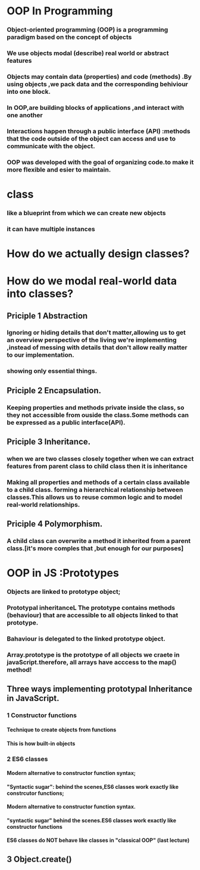 # OOP In Programming

### Object-oriented programming (OOP) is a programming paradigm based on the concept of objects

### We use objects modal (describe) real world or abstract features

### Objects may contain data (properties) and code (methods) .By using objects ,we pack data and the corresponding behiviour into one block.

### In OOP,are building blocks of applications ,and interact with one another

### Interactions happen through a public interface (API) :methods that the code outside of the object can access and use to communicate with the object.

### OOP was developed with the goal of organizing code.to make it more flexible and esier to maintain.


# class

### like a blueprint from which we can create new objects

### it can have multiple instances

# How do we actually design classes? 
# How do we modal real-world data into classes?

## Priciple 1 Abstraction

### Ignoring or hiding details that don't matter,allowing us to get an overview perspective of the living we're implementing ,instead of messing with details that don't allow really matter to our implementation.

### showing only essential things.

## Priciple 2 Encapsulation.

### Keeping properties and methods private inside the class, so they not accessible from ouside the class.Some methods can be expressed as a public interface(API).

## Priciple 3 Inheritance.

### when we are two classes closely together when we can extract features from parent class to child class then it is inheritance

### Making all properties and methods of a certain class available to a child class. forming a hierarchical relationship between classes.This allows us to reuse common logic and to model real-world relationships.

## Priciple 4 Polymorphism.

### A child  class can overwrite a method it inherited from a parent class.[it's more comples that ,but enough for our purposes]

# OOP in JS :Prototypes

### Objects are linked to prototype object;
### Prototypal inheritanceL The prototype contains methods (behaviour) that are accessible to all objects linked to that prototype.

### Bahaviour is delegated to the linked prototype object.

### Array.prototype is the prototype of all objects we craete in javaScript.therefore, all arrays have acccess to the map() method!

## Three ways implementing prototypal Inheritance in JavaScript.

### 1 Constructor functions
#### Technique to create objects from functions
#### This is how built-in objects

### 2 ES6 classes
#### Modern alternative to constructor function syntax;
#### "Syntactic sugar": behind the scenes,ES6 classes work exactly like constrcutor functions;

#### Modern alternative to constructor function syntax.
#### "syntactic sugar" behind the scenes.ES6 classes work exactly like constructor functions
#### ES6 classes do NOT behave like classes in "classical OOP" (last lecture)

 ## 3 Object.create()
 


